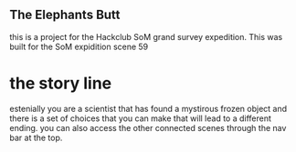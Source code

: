 ## The Elephants Butt

this is a project for the Hackclub SoM grand survey expedition. This was built for the SoM expidition scene 59

# the story line
  
  estenially you are a scientist that has found a mystirous frozen object and there is a set of choices that you can make that will lead to a different ending. you can also access the other connected scenes through the nav bar at the top.